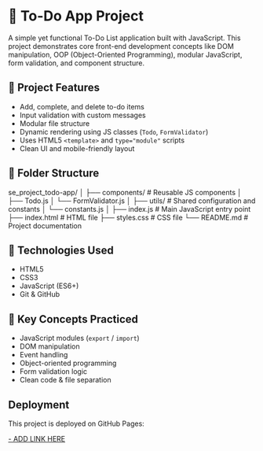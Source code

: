 # 📝 To-Do App Project

A simple yet functional To-Do List application built with JavaScript. This project demonstrates core front-end development concepts like DOM manipulation, OOP (Object-Oriented Programming), modular JavaScript, form validation, and component structure.

## 🚀 Project Features

- Add, complete, and delete to-do items
- Input validation with custom messages
- Modular file structure
- Dynamic rendering using JS classes (`Todo`, `FormValidator`)
- Uses HTML5 `<template>` and `type="module"` scripts
- Clean UI and mobile-friendly layout

## 📁 Folder Structure

se_project_todo-app/
│
├── components/ # Reusable JS components
│ ├── Todo.js
│ └── FormValidator.js
│
├── utils/ # Shared configuration and constants
│ └── constants.js
│
├── index.js # Main JavaScript entry point
├── index.html # HTML file
├── styles.css # CSS file
└── README.md # Project documentation

## 🔧 Technologies Used

- HTML5
- CSS3
- JavaScript (ES6+)
- Git & GitHub

## 🧠 Key Concepts Practiced

- JavaScript modules (`export` / `import`)
- DOM manipulation
- Event handling
- Object-oriented programming
- Form validation logic
- Clean code & file separation

## Deployment

This project is deployed on GitHub Pages:

[- ADD LINK HERE](https://Ldantinne30.github.io/se_project_todo-app/)
